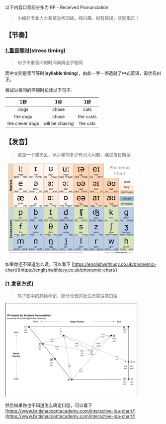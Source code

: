 以下内容口音部分多为 RP - Received Pronunciation
> 小编非专业人士甚至没考四级，纯兴趣。如有错误，欢迎指正！


## 【节奏】

### [1.重音等时](https://en.wikipedia.org/wiki/Isochrony#Syllable_timing)(**stress timing**)

> 句子中重音间的时间间隔近乎相同

而中文则是音节等时(**syllable timing**)，由此一字一停造就了中式英语，需优先纠正。


尝试以相同的停顿时长读以下句子:

|       1秒       |       1秒       |    1秒    |
| :-------------: | :-------------: | :-------: |
|      dogs       |      chase      |   cats    |
|    the dogs     |      chase      | the casts |
| the clever dogs | will be chasing | the cats  |



## 【发音】

> 这是一个重灾区，从小学的多少有点大问题，建议每日朗读


<img src="media/Phonemic.jpg" height="300" alt="https://albaenglish.co.uk/blog/improve-english-pronunciation-phonemic-chart/">

如果你还不知道怎么读，可以看下 [https://englishwithlucy.co.uk/phonemic-chart/](https://englishwithlucy.co.uk/phonemic-chart/)


### [1.发音方式]

> 除了图中的颜色标记，部分元音的发生还需注意口型

<img src="media/Position.jpg" height="300">

然后如果你也不知道怎么确定口型，可以看下 [https://www.britishaccentacademy.com/interactive-ipa-chart/](https://www.britishaccentacademy.com/interactive-ipa-chart/)



